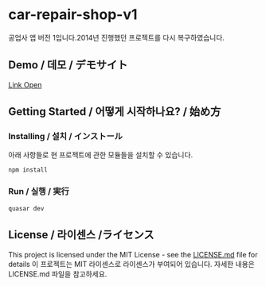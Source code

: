 # car-repair-shop-v1

공업사 앱 버전 1입니다.2014년 진행했던 프로젝트를 다시 복구하였습니다.

## Demo / 데모 / デモサイト

[Link Open](https://car-repair-shop-v1.netlify.app/#/)

## Getting Started / 어떻게 시작하나요? / 始め方

### Installing / 설치 / インストール

아래 사항들로 현 프로젝트에 관한 모듈들을 설치할 수 있습니다.

```
npm install
```

### Run / 실행 / 実行

```
quasar dev
```

## License / 라이센스 /ライセンス

This project is licensed under the MIT License - see the [LICENSE.md](https://gist.github.com/PurpleBooth/LICENSE.md) file for details
이 프로젝트는 MIT 라이센스로 라이센스가 부여되어 있습니다. 자세한 내용은 LICENSE.md 파일을 참고하세요.

